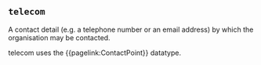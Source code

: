 ## `telecom`


A contact detail (e.g. a telephone number or an email address) by which the organisation may be contacted. 

telecom uses the {{pagelink:ContactPoint}} datatype.